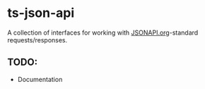 # ts-json-api

A collection of interfaces for working with [JSONAPI.org](http://jsonapi.org/)-standard requests/responses.

## TODO:
* Documentation

